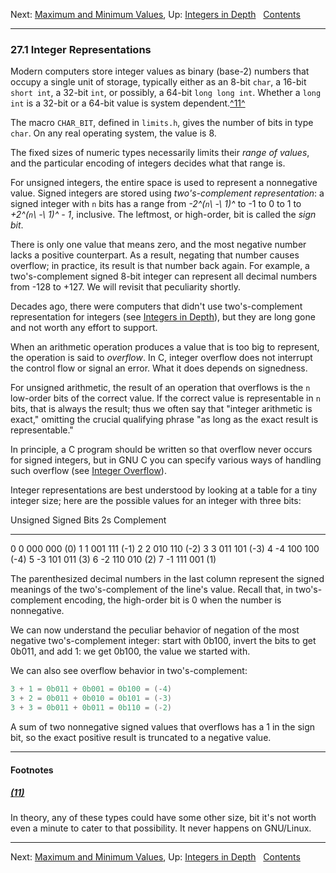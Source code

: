 Next: [Maximum and Minimum Values](Maximum-and-Minimum-Values.md), Up:
[Integers in Depth](Integers-in-Depth.md)  
[Contents](index.md#SEC_Contents "Table of contents")  

------------------------------------------------------------------------


### 27.1 Integer Representations 


Modern computers store integer values as binary (base-2) numbers that
occupy a single unit of storage, typically either as an 8-bit `char`, a
16-bit `short int`, a 32-bit `int`, or possibly, a 64-bit
`long long int`. Whether a `long int` is a 32-bit or a 64-bit value is
system dependent.[^11^](#FOOT11)


The macro `CHAR_BIT`, defined in `limits.h`, gives the number
of bits in type `char`. On any real operating system, the value is 8.

The fixed sizes of numeric types necessarily limits their *range of
values*, and the particular encoding of integers decides what that range
is.


For unsigned integers, the entire space is used to represent a
nonnegative value. Signed integers are stored using *two's-complement
representation*: a signed integer with `n` bits has a range
from *-2^(`n`\ -\ 1)^* to -1 to 0 to 1 to
*+2^(`n`\ -\ 1)^ - 1*, inclusive. The leftmost, or
high-order, bit is called the *sign bit*.

There is only one value that means zero, and the most negative number
lacks a positive counterpart. As a result, negating that number causes
overflow; in practice, its result is that number back again. For
example, a two's-complement signed 8-bit integer can represent all
decimal numbers from -128 to +127. We will revisit that peculiarity
shortly.

Decades ago, there were computers that didn't use two's-complement
representation for integers (see [Integers in
Depth](Integers-in-Depth.md)), but they are long gone and not worth
any effort to support.

When an arithmetic operation produces a value that is too big to
represent, the operation is said to *overflow*. In C, integer overflow
does not interrupt the control flow or signal an error. What it does
depends on signedness.

For unsigned arithmetic, the result of an operation that overflows is
the `n` low-order bits of the correct value. If the correct
value is representable in `n` bits, that is always the
result; thus we often say that "integer arithmetic is exact," omitting
the crucial qualifying phrase "as long as the exact result is
representable."

In principle, a C program should be written so that overflow never
occurs for signed integers, but in GNU C you can specify various ways of
handling such overflow (see [Integer Overflow](Integer-Overflow.md)).

Integer representations are best understood by looking at a table for a
tiny integer size; here are the possible values for an integer with
three bits:

  Unsigned   Signed   Bits   2s Complement
  ---------- -------- ------ ---------------
  0          0        000    000 (0)
  1          1        001    111 (-1)
  2          2        010    110 (-2)
  3          3        011    101 (-3)
  4          -4       100    100 (-4)
  5          -3       101    011 (3)
  6          -2       110    010 (2)
  7          -1       111    001 (1)

The parenthesized decimal numbers in the last column represent the
signed meanings of the two's-complement of the line's value. Recall
that, in two's-complement encoding, the high-order bit is 0 when the
number is nonnegative.

We can now understand the peculiar behavior of negation of the most
negative two's-complement integer: start with 0b100, invert the bits to
get 0b011, and add 1: we get 0b100, the value we started with.

We can also see overflow behavior in two's-complement:

``` C
3 + 1 = 0b011 + 0b001 = 0b100 = (-4)
3 + 2 = 0b011 + 0b010 = 0b101 = (-3)
3 + 3 = 0b011 + 0b011 = 0b110 = (-2)
```

A sum of two nonnegative signed values that overflows has a 1 in the
sign bit, so the exact positive result is truncated to a negative value.


------------------------------------------------------------------------

#### Footnotes 

##### [(11)](#DOCF11)

In theory, any of these types could have some other size, bit it's not
worth even a minute to cater to that possibility. It never happens on
GNU/Linux.

------------------------------------------------------------------------

Next: [Maximum and Minimum Values](Maximum-and-Minimum-Values.md), Up:
[Integers in Depth](Integers-in-Depth.md)  
[Contents](index.md#SEC_Contents "Table of contents")  
